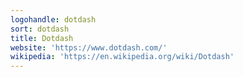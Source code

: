 ```yaml
---
logohandle: dotdash
sort: dotdash
title: Dotdash
website: 'https://www.dotdash.com/'
wikipedia: 'https://en.wikipedia.org/wiki/Dotdash'
---
```

